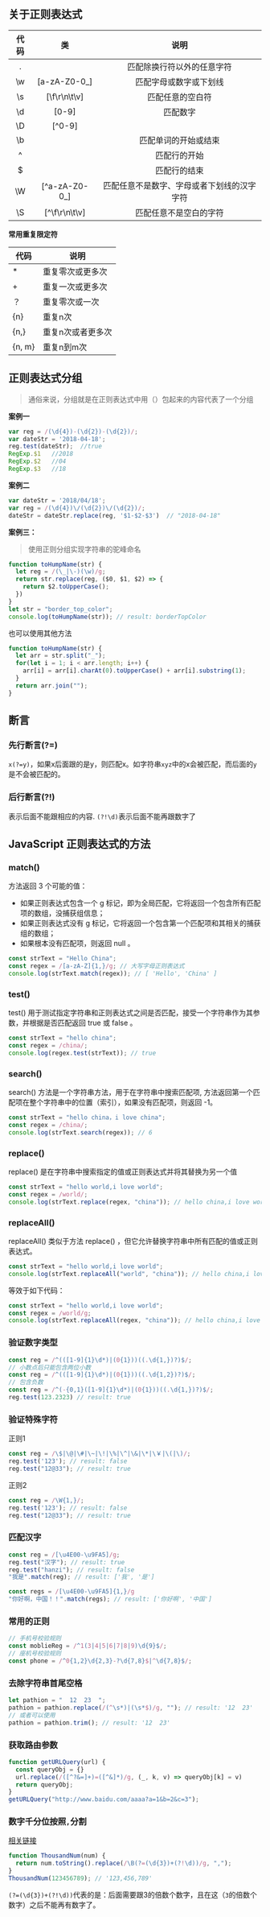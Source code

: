 ## 关于正则表达式

| 代码 |      类       |                    说明                    |
| :--: | :-----------: | :----------------------------------------: |
|  .   |               |         匹配除换行符以外的任意字符         |
|  \w  | [a-zA-Z0-0_]  |           匹配字母或数字或下划线           |
|  \s  | [\f\r\n\t\v]  |              匹配任意的空白符              |
|  \d  |     [0-9]     |                  匹配数字                  |
|  \D  |    [^0-9]     |                                            |
|  \b  |               |            匹配单词的开始或结束            |
|  ^   |               |                匹配行的开始                |
|  $   |               |                匹配行的结束                |
|  \W  | [^a-zA-Z0-0_] | 匹配任意不是数字、字母或者下划线的汉字字符 |
|  \S  | [^\f\r\n\t\v] |           匹配任意不是空白的字符           |

**常用重复限定符**

| 代码   | 说明              |
| ------ | ----------------- |
| *      | 重复零次或更多次  |
| +      | 重复一次或更多次  |
| ？     | 重复零次或一次    |
| {n}    | 重复n次           |
| {n,}   | 重复n次或者更多次 |
| {n, m} | 重复n到m次        |

## 正则表达式分组

> 通俗来说，分组就是在正则表达式中用（）包起来的内容代表了一个分组

**案例一**

```js
var reg = /(\d{4})-(\d{2})-(\d{2})/;
var dateStr = '2018-04-18';
reg.test(dateStr);  //true
RegExp.$1   //2018
RegExp.$2   //04
RegExp.$3   //18
```

**案例二**

```js
var dateStr = '2018/04/18';
var reg = /(\d{4})\/(\d{2})\/(\d{2})/;
dateStr = dateStr.replace(reg, '$1-$2-$3')  // "2018-04-18"
```

**案例三：**

> 使用正则分组实现字符串的驼峰命名

```js
function toHumpName(str) {
  let reg = /(\_|\-)(\w)/g;
  return str.replace(reg, ($0, $1, $2) => {
    return $2.toUpperCase();
  })
}
let str = "border_top_color";
console.log(toHumpName(str)); // result: borderTopColor
```

也可以使用其他方法

```js
function toHumpName(str) {
  let arr = str.split("_");
  for(let i = 1; i < arr.length; i++) {
    arr[i] = arr[i].charAt(0).toUpperCase() + arr[i].substring(1);
  }
  return arr.join("");
}
```

## 断言

### 先行断言(?=)

`x(?=y)`，如果x后面跟的是y，则匹配x。如字符串`xyz`中的x会被匹配，而后面的`y`是不会被匹配的。

### 后行断言(?!)

表示后面不能跟相应的内容. `(?!\d)`表示后面不能再跟数字了

## JavaScript 正则表达式的方法

### match()

方法返回 3 个可能的值：

+ 如果正则表达式包含一个 g 标记，即为全局匹配，它将返回一个包含所有匹配项的数组，没捕获组信息；
+ 如果正则表达式没有 g 标记，它将返回一个包含第一个匹配项和其相关的捕获组的数组；
+ 如果根本没有匹配项，则返回 null 。

```js
const strText = "Hello China";
const regex = /[a-zA-Z]{1,}/g; // 大写字母正则表达式
console.log(strText.match(regex)); // [ 'Hello', 'China' ]
```

### test()

test() 用于测试指定字符串和正则表达式之间是否匹配，接受一个字符串作为其参数，并根据是否匹配返回 true 或 false 。

```js
const strText = "hello china";
const regex = /china/;
console.log(regex.test(strText)); // true
```

### search()

search() 方法是一个字符串方法，用于在字符串中搜索匹配项, 方法返回第一个匹配项在整个字符串中的位置（索引），如果没有匹配项，则返回 -1。

```js
const strText = "hello china，i love china";
const regex = /china/;
console.log(strText.search(regex)); // 6
```

### replace()

replace() 是在字符串中搜索指定的值或正则表达式并将其替换为另一个值

```js
const strText = "hello world,i love world";
const regex = /world/;
console.log(strText.replace(regex, "china")); // hello china,i love world
```

### replaceAll()

replaceAll() 类似于方法 replace() ，但它允许替换字符串中所有匹配的值或正则表达式。

```js
const strText = "hello world,i love world";
console.log(strText.replaceAll("world", "china")); // hello china,i love china
```

等效于如下代码：

```js
const strText = "hello world,i love world";
const regex = /world/g;
console.log(strText.replaceAll(regex, "china")); // hello china,i love china
```

### 验证数字类型

```js
const reg = /^(([1-9]{1}\d*)|(0{1}))((.\d{1,})?)$/;
// 小数点后只能包含两位小数
const reg = /^(([1-9]{1}\d*)|(0{1}))((.\d{1,2})?)$/;
// 包含负数
const reg = /^(-{0,1}([1-9]{1}\d*)|(0{1}))((.\d{1,})?)$/;
reg.test(123.2323) // result: true
```

### 验证特殊字符

正则1

```js
const reg = /\$|\@|\#|\~|\!|\%|\^|\&|\*|\￥|\(|\)/;
reg.test('123'); // result: false
reg.test("12@33"); // result: true
```

正则2

```js
const reg = /\W{1,}/;
reg.test('123'); // result: false
reg.test("12@33"); // result: true
```

### 匹配汉字

```js
const reg = /[\u4E00-\u9FA5]/g;
reg.test("汉字"); // result: true
reg.test("hanzi"); // result: false
"我是".match(reg); // result: ['我', '是']
```

```js
const regs = /[\u4E00-\u9FA5]{1,}/g
"你好啊，中国！！".match(regs); // result: ['你好啊', '中国']
```

### 常用的正则

```js
// 手机号校验规则
const moblieReg = /^1(3|4|5|6|7|8|9)\d{9}$/;
// 座机号校验规则
const phone = /^0{1,2}\d{2,3}-?\d{7,8}$|^\d{7,8}$/;
```

### 去除字符串首尾空格

```js
let pathion = "  12  23  ";
pathion = pathion.replace(/(^\s*)|(\s*$)/g, ""); // result: '12  23'
// 或者可以使用
pathion = pathion.trim(); // result: '12  23'
```

### 获取路由参数

```js
function getURLQuery(url) {
  const queryObj = {}
  url.replace(/([^?&=]+)=([^&]*)/g, (_, k, v) => queryObj[k] = v)
  return queryObj;
}
getURLQuery("http://www.baidu.com/aaaa?a=1&b=2&c=3");
```

### 数字千分位按照`,`分割

[相关链接](https://blog.csdn.net/qq_37152533/article/details/108485385)

```js
function ThousandNum(num) {
  return num.toString().replace(/\B(?=(\d{3})+(?!\d))/g, ",");
}
ThousandNum(123456789); // '123,456,789'
```

`(?=(\d{3})+(?!\d))`代表的是：后面需要跟3的倍数个数字，且在这（`3`的倍数个数字）之后不能再有数字了。
